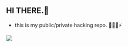 ## HI THERE.👋

- this is my public/private hacking repo. 🔭🌱😄⚡
  
![](https://i.giphy.com/media/v1.Y2lkPTc5MGI3NjExam1meDNwN2I5ajI1cHhiMGd5b3BtM2t5cDh2bTllMDRzZm9vbmZrZyZlcD12MV9pbnRlcm5hbF9naWZfYnlfaWQmY3Q9Zw/3o7aTyoY15KmOPW1qg/giphy.gif)

